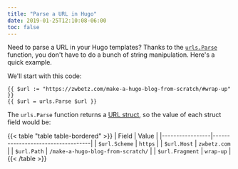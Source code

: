 ```yaml
---
title: "Parse a URL in Hugo"
date: 2019-01-25T12:10:08-06:00
toc: false
---
```


Need to parse a URL in your Hugo templates? Thanks to the [`urls.Parse`](https://gohugo.io/functions/urls.parse/#readout) function, you don't have to do a bunch of string manipulation. Here's a quick example. 

We'll start with this code:

```
{{ $url := "https://zwbetz.com/make-a-hugo-blog-from-scratch/#wrap-up" }}
{{ $url = urls.Parse $url }}
```

The `urls.Parse` function returns a [URL struct](https://godoc.org/net/url#URL), so the value of each struct field would be:

{{< table "table table-bordered" >}}
| Field           | Value                             |
|-----------------|-----------------------------------|
| `$url.Scheme`   | `https`                           |
| `$url.Host`     | `zwbetz.com`                      |
| `$url.Path`     | `/make-a-hugo-blog-from-scratch/` |
| `$url.Fragment` | `wrap-up`                         |
{{< /table >}}
